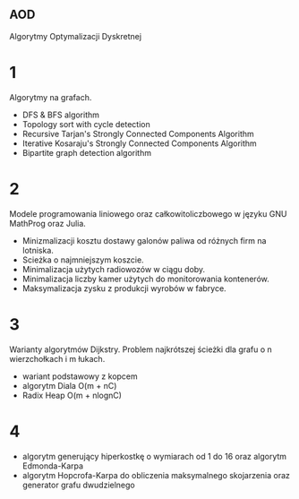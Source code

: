 ## AOD
Algorytmy Optymalizacji Dyskretnej

# 1
Algorytmy na grafach.
- DFS & BFS algorithm
- Topology sort with cycle detection
- Recursive Tarjan's Strongly Connected Components Algorithm
- Iterative Kosaraju's Strongly Connected Components Algorithm
- Bipartite graph detection algorithm

# 2
Modele programowania liniowego oraz całkowitoliczbowego w języku GNU MathProg oraz Julia.
- Minizmalizacji kosztu dostawy galonów paliwa od różnych firm na lotniska.
- Scieżka o najmniejszym koszcie.
- Minimalizacja użytych radiowozów w ciągu doby.
- Minimalizacja liczby kamer użytych do monitorowania kontenerów.
- Maksymalizacja zysku z produkcji wyrobów w fabryce.

# 3
Warianty algorytmów Dijkstry. Problem najkrótszej ścieżki dla grafu o n wierzchołkach i m łukach.
- wariant podstawowy z kopcem
- algorytm Diala O(m + nC)
- Radix Heap O(m + nlognC)

# 4
- algorytm generujący hiperkostkę o wymiarach od 1 do 16 oraz algorytm Edmonda-Karpa
- algorytm Hopcrofa-Karpa do obliczenia maksymalnego skojarzenia oraz generator grafu dwudzielnego
